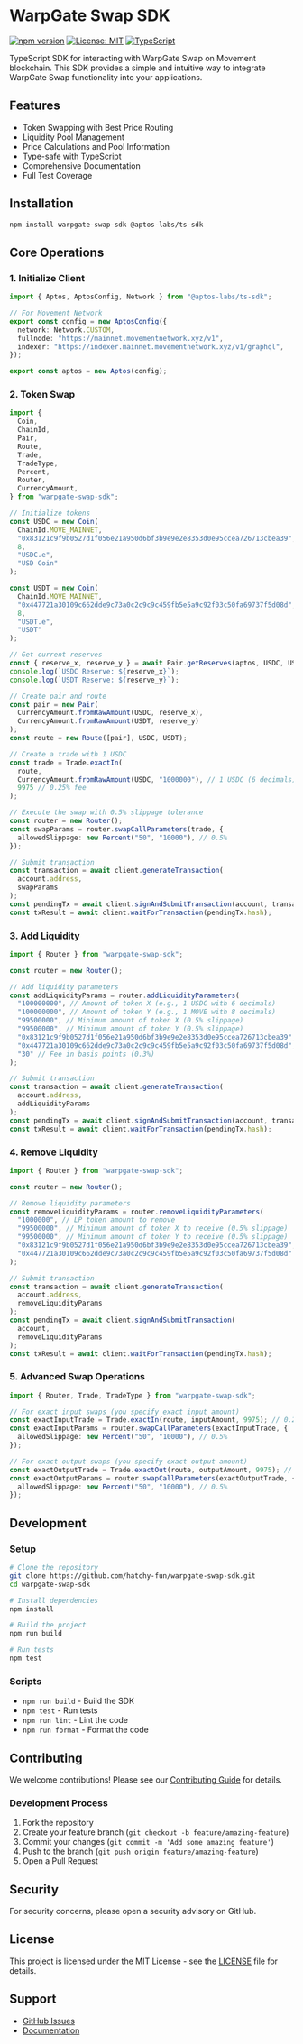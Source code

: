 # WarpGate Swap SDK

[![npm version](https://img.shields.io/npm/v/warpgate-swap-sdk.svg)](https://www.npmjs.com/package/warpgate-swap-sdk)
[![License: MIT](https://img.shields.io/badge/License-MIT-yellow.svg)](https://opensource.org/licenses/MIT)
[![TypeScript](https://img.shields.io/badge/TypeScript-4.9%2B-blue)](https://www.typescriptlang.org/)

TypeScript SDK for interacting with WarpGate Swap on Movement blockchain. This SDK provides a simple and intuitive way to integrate WarpGate Swap functionality into your applications.

## Features

- Token Swapping with Best Price Routing
- Liquidity Pool Management
- Price Calculations and Pool Information
- Type-safe with TypeScript
- Comprehensive Documentation
- Full Test Coverage

## Installation

```bash
npm install warpgate-swap-sdk @aptos-labs/ts-sdk
```

## Core Operations

### 1. Initialize Client

```typescript
import { Aptos, AptosConfig, Network } from "@aptos-labs/ts-sdk";

// For Movement Network
export const config = new AptosConfig({
  network: Network.CUSTOM,
  fullnode: "https://mainnet.movementnetwork.xyz/v1",
  indexer: "https://indexer.mainnet.movementnetwork.xyz/v1/graphql",
});

export const aptos = new Aptos(config);
```

### 2. Token Swap

```typescript
import {
  Coin,
  ChainId,
  Pair,
  Route,
  Trade,
  TradeType,
  Percent,
  Router,
  CurrencyAmount,
} from "warpgate-swap-sdk";

// Initialize tokens
const USDC = new Coin(
  ChainId.MOVE_MAINNET,
  "0x83121c9f9b0527d1f056e21a950d6bf3b9e9e2e8353d0e95ccea726713cbea39",
  8,
  "USDC.e",
  "USD Coin"
);

const USDT = new Coin(
  ChainId.MOVE_MAINNET,
  "0x447721a30109c662dde9c73a0c2c9c9c459fb5e5a9c92f03c50fa69737f5d08d",
  8,
  "USDT.e",
  "USDT"
);

// Get current reserves
const { reserve_x, reserve_y } = await Pair.getReserves(aptos, USDC, USDT);
console.log(`USDC Reserve: ${reserve_x}`);
console.log(`USDT Reserve: ${reserve_y}`);

// Create pair and route
const pair = new Pair(
  CurrencyAmount.fromRawAmount(USDC, reserve_x),
  CurrencyAmount.fromRawAmount(USDT, reserve_y)
);
const route = new Route([pair], USDC, USDT);

// Create a trade with 1 USDC
const trade = Trade.exactIn(
  route,
  CurrencyAmount.fromRawAmount(USDC, "1000000"), // 1 USDC (6 decimals)
  9975 // 0.25% fee
);

// Execute the swap with 0.5% slippage tolerance
const router = new Router();
const swapParams = router.swapCallParameters(trade, {
  allowedSlippage: new Percent("50", "10000"), // 0.5%
});

// Submit transaction
const transaction = await client.generateTransaction(
  account.address,
  swapParams
);
const pendingTx = await client.signAndSubmitTransaction(account, transaction);
const txResult = await client.waitForTransaction(pendingTx.hash);
```

### 3. Add Liquidity

```typescript
import { Router } from "warpgate-swap-sdk";

const router = new Router();

// Add liquidity parameters
const addLiquidityParams = router.addLiquidityParameters(
  "100000000", // Amount of token X (e.g., 1 USDC with 6 decimals)
  "100000000", // Amount of token Y (e.g., 1 MOVE with 8 decimals)
  "99500000", // Minimum amount of token X (0.5% slippage)
  "99500000", // Minimum amount of token Y (0.5% slippage)
  "0x83121c9f9b0527d1f056e21a950d6bf3b9e9e2e8353d0e95ccea726713cbea39", // Token X address (USDC.e)
  "0x447721a30109c662dde9c73a0c2c9c9c459fb5e5a9c92f03c50fa69737f5d08d", // Token Y address (USDT.e)
  "30" // Fee in basis points (0.3%)
);

// Submit transaction
const transaction = await client.generateTransaction(
  account.address,
  addLiquidityParams
);
const pendingTx = await client.signAndSubmitTransaction(account, transaction);
const txResult = await client.waitForTransaction(pendingTx.hash);
```

### 4. Remove Liquidity

```typescript
import { Router } from "warpgate-swap-sdk";

const router = new Router();

// Remove liquidity parameters
const removeLiquidityParams = router.removeLiquidityParameters(
  "1000000", // LP token amount to remove
  "99500000", // Minimum amount of token X to receive (0.5% slippage)
  "99500000", // Minimum amount of token Y to receive (0.5% slippage)
  "0x83121c9f9b0527d1f056e21a950d6bf3b9e9e2e8353d0e95ccea726713cbea39", // Token X address (USDC.e)
  "0x447721a30109c662dde9c73a0c2c9c9c459fb5e5a9c92f03c50fa69737f5d08d" // Token Y address (USDT.e)
);

// Submit transaction
const transaction = await client.generateTransaction(
  account.address,
  removeLiquidityParams
);
const pendingTx = await client.signAndSubmitTransaction(
  account,
  removeLiquidityParams
);
const txResult = await client.waitForTransaction(pendingTx.hash);
```

### 5. Advanced Swap Operations

```typescript
import { Router, Trade, TradeType } from "warpgate-swap-sdk";

// For exact input swaps (you specify exact input amount)
const exactInputTrade = Trade.exactIn(route, inputAmount, 9975); // 0.25% fee
const exactInputParams = router.swapCallParameters(exactInputTrade, {
  allowedSlippage: new Percent("50", "10000"), // 0.5%
});

// For exact output swaps (you specify exact output amount)
const exactOutputTrade = Trade.exactOut(route, outputAmount, 9975); // 0.25% fee
const exactOutputParams = router.swapCallParameters(exactOutputTrade, {
  allowedSlippage: new Percent("50", "10000"), // 0.5%
});
```

## Development

### Setup

```bash
# Clone the repository
git clone https://github.com/hatchy-fun/warpgate-swap-sdk.git
cd warpgate-swap-sdk

# Install dependencies
npm install

# Build the project
npm run build

# Run tests
npm test
```

### Scripts

- `npm run build` - Build the SDK
- `npm test` - Run tests
- `npm run lint` - Lint the code
- `npm run format` - Format the code

## Contributing

We welcome contributions! Please see our [Contributing Guide](CONTRIBUTING.md) for details.

### Development Process

1. Fork the repository
2. Create your feature branch (`git checkout -b feature/amazing-feature`)
3. Commit your changes (`git commit -m 'Add some amazing feature'`)
4. Push to the branch (`git push origin feature/amazing-feature`)
5. Open a Pull Request

## Security

For security concerns, please open a security advisory on GitHub.

## License

This project is licensed under the MIT License - see the [LICENSE](LICENSE) file for details.

## Support

- [GitHub Issues](https://github.com/hatchy-fun/warpgate-swap-sdk/issues)
- [Documentation](https://github.com/hatchy-fun/warpgate-swap-sdk#readme)
